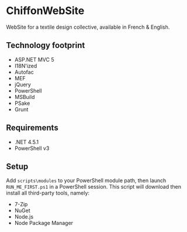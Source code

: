 ChiffonWebSite
==============

WebSite for a textile design collective, available in French & English.

Technology footprint
--------------------

* ASP.NET MVC 5
* I18N'ized
* Autofac
* MEF
* jQuery
* PowerShell
* MSBuild
* PSake
* Grunt

Requirements
------------

* .NET 4.5.1
* PowerShell v3

Setup
-----

Add `scripts\modules` to your PowerShell module path, then launch `RUN_ME_FIRST.ps1` in a PowerShell
session. This script will download then install all third-party tools, namely:

* 7-Zip
* NuGet
* Node.js
* Node Package Manager